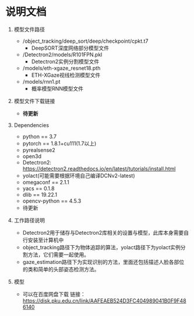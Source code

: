 # 说明文档

1. 模型文件路径
   - /object_tracking/deep_sort/deep/checkpoint/cpkt.t7
     - DeepSORT深度网络部分模型文件
   - /Detectron2/models/R101FPN.pkl
     - Detectron2实例分割模型文件
   - /models/eth-xgaze_resnet18.pth
     - ETH-XGaze视线检测模型文件
   - /models/rnn1.pt
     - 概率模型RNN模型文件
2. 模型文件下载链接
   - **待更新**
3. Dependencies
   - python ==  3.7
   - pytorch == 1.8.1+cu111(1.7以上)
   - pyrealsense2
   - open3d
   - Detectron2: https://detectron2.readthedocs.io/en/latest/tutorials/install.html
   - yolact(可能需要根据环境自己编译DCNv2-latest)
   - omegaconf == 2.1.1
   - yacs == 0.1.8
   - dlib == 19.22.1
   - opencv-python == 4.5.3
   - 待更新

4. 工作路径说明
   - Detectron2用于储存与Detectron2库相关的设置与模型，此库本身需要自行安装至计算机中
   - object_tracking路径下为物体追踪的算法，yolact路径下为yolact实例分割方法，它们需要一起使用。
   - gaze_estimation路径下为实现识别的方法，里面还包括描述人脸各部位的类和简单的头部姿态检测方法。
5. 模型
   - 可以在百度网盘下载 链接：https://disk.pku.edu.cn/link/AAFEAEB524D3FC404989041B0F9F486140
